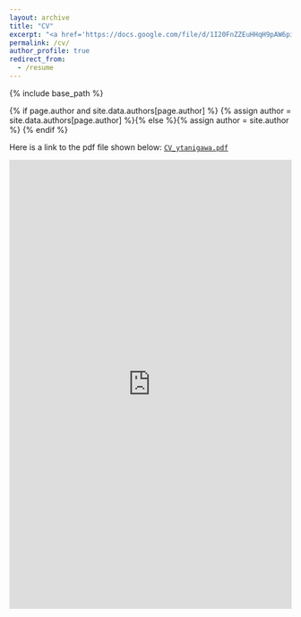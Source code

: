 ```yaml
---
layout: archive
title: "CV"
excerpt: "<a href='https://docs.google.com/file/d/1I20FnZZEuHHqH9pAW6pi2qrs-H372rHM/view' target='_blank'>The pdf file of my CV</a> is shown."
permalink: /cv/
author_profile: true
redirect_from:
  - /resume
---
```


{% include base_path %}

{% if page.author and site.data.authors[page.author] %}
  {% assign author = site.data.authors[page.author] %}{% else %}{% assign author = site.author %}
{% endif %}

Here is a link to the pdf file shown below: [`CV_ytanigawa.pdf`](https://docs.google.com/file/d/1I20FnZZEuHHqH9pAW6pi2qrs-H372rHM/view)

<iframe src="https://docs.google.com/file/d/1I20FnZZEuHHqH9pAW6pi2qrs-H372rHM/preview" width="100%" height="800em" style="border:none;"></iframe>

